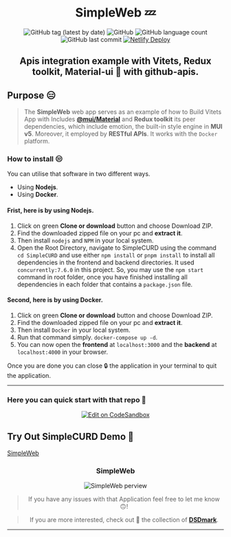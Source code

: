 <div align="center">

# SimpleWeb 💤

![GitHub tag (latest by date)](https://img.shields.io/github/v/tag/DSDmark/SimpleWeb)
![GitHub](https://img.shields.io/github/license/DSDmark/SimpleWeb)
![GitHub language count](https://img.shields.io/github/languages/count/DSDmark/SimpleWeb)
![GitHub last commit](https://img.shields.io/github/last-commit/DSDmark/SimpleWeb)
[![Netlify Deploy](https://github.com/DSDmark/SimpleWeb/actions/workflows/main.yml/badge.svg)](https://github.com/DSDmark/SimpleWeb/actions/workflows/main.yml)

## Apis integration example with Vitets, Redux toolkit, Material-ui 🚀 with github-apis.

<div align="left">

## Purpose 😑

> The **SimpleWeb** web app serves as an example of how to Build Vitets App with Includes [**@mui/Material**](mui.com/) and **Redux toolkit** its peer dependencies, which include emotion, the built-in style engine in **MUI v5**. Moreover, it employed by **RESTful APIs**. It works with the `Docker` platform.

</div>

<div align="left">

### How to install 😒

You can utilise that software in two different ways.

- Using **Nodejs**. 
- Using **Docker**. 

#### Frist, here is by using **Nodejs**.

1. Click on green **Clone or download** button and choose Download ZIP.
2. Find the downloaded zipped file on your pc and **extract it**.
3. Then install `nodejs` and `NPM` in your local system.
4. Open the Root Directory, navigate to SimpleCURD using the command `cd SimpleCURD` and use either `npm install` or `pnpm install` to install all dependencies in the frontend and backend directories.
It used `concurrently:7.6.0` in this project. So, you may use the `npm start` command in root folder, once you have finished installing all dependencies in each folder that contains a `package.json` file. 

#### Second, here is by using **Docker**.

1. Click on green **Clone or download** button and choose Download ZIP.
2. Find the downloaded zipped file on your pc and **extract it**.
3. Then install `Docker` in your local system.
4. Run that command simply.
`docker-compose up -d`.
5. You can now open the **frontend** at `localhost:3000` and the **backend** at `localhost:4000` in your browser.

Once you are done you can close 🔒 the application in your terminal to quit the application.

</div>

---

<div align="left">

### Here you can quick start with that repo 👼

</div>

[![Edit on CodeSandbox](https://codesandbox.io/static/img/play-codesandbox.svg)](https://githubbox.com/DSDmark/SimpleWeb/tree/master)

<div align="left">

## Try Out SimpleCURD Demo 🚀

<a href="https://simplewebs.netlify.app" alt="SimpleWeb">SimpleWeb</a>

</div>

### SimpleWeb

![SimpleWeb perview](./assets/perview.gif "SimpleWeb")

> If you have any issues with that Application feel free to let me know 🙃!

> If you are more interested, check out 🥺 the collection of [ **DSDmark**](https://github.com/DSDmark"DSDmark").

---

</div>
